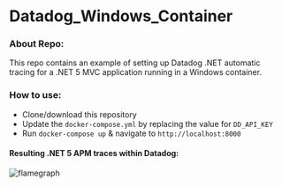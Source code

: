 # Datadog_Windows_Container
### About Repo: 

This repo contains an example of setting up Datadog .NET automatic tracing for a .NET 5 MVC application running in a Windows container. 

### How to use: 

- Clone/download this repository
- Update the `docker-compose.yml` by replacing the value for `DD_API_KEY`
- Run `docker-compose up` & navigate to `http://localhost:8000` 

#### Resulting .NET 5 APM traces within Datadog: 
![flamegraph](https://i.ibb.co/pW419XH/Image-2021-05-17-at-11-30-58-AM.png)
